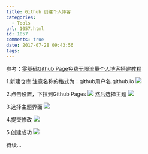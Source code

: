 ```yaml
---
title: Github 创建个人博客
categories:
  - Tools
url: 1057.html
id: 1057
comments: true
date: 2017-07-28 09:43:56
tags:
---
```


参考：[零基础Github Page免费无限流量个人博客搭建教程](http://blog.csdn.net/phenixyf/article/details/52514106) 

1.新建仓库 注意名称的格式为：github用户名.github.io ![](http://www.le-more.com/wp-content/uploads/2017/07/github_web_0.png) 

2.点击设置，下拉到Github Pages ![](http://www.le-more.com/wp-content/uploads/2017/07/github_web_1.png) 然后选择主题 ![](http://www.le-more.com/wp-content/uploads/2017/07/github_web_2.png) 

3.选择主题界面 ![](http://www.le-more.com/wp-content/uploads/2017/07/github_web_3.png)   

4.提交修改 ![](http://www.le-more.com/wp-content/uploads/2017/07/github_web_4.png) 

5.创建成功 ![](http://www.le-more.com/wp-content/uploads/2017/07/github_web_5.png)   

待续...